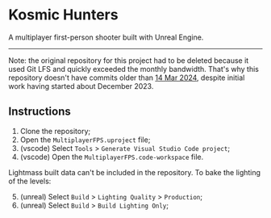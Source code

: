 # Kosmic Hunters

A multiplayer first-person shooter built with Unreal Engine.

---
Note: the original repository for this project had to be deleted because it used Git LFS and quickly exceeded the monthly bandwidth. That's why this repository doesn't have commits older than <a href="https://github.com/xaviervitor/kosmichunters/commit/dd973a36ae636c00a5f6f21ea3e0cb3b7bda3a4c">14 Mar 2024</a>, despite initial work having started about December 2023.

## Instructions 
1. Clone the repository;
2. Open the `MultiplayerFPS.uproject` file;
3. (vscode) Select `Tools` > `Generate Visual Studio Code project`;
4. (vscode) Open the `MultiplayerFPS.code-workspace` file.

Lightmass built data can't be included in the repository. To bake the lighting of the levels:

5. (unreal) Select `Build` > `Lighting Quality` > `Production`;
6. (unreal) Select `Build` > `Build Lighting Only`;
